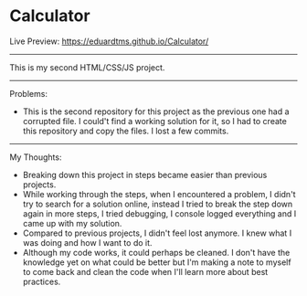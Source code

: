 # Calculator
Live Preview: https://eduardtms.github.io/Calculator/

---

This is my second HTML/CSS/JS project.

---

Problems:
- This is the second repository for this project as the previous one had a corrupted file. I could't find a working solution for it, so I had to create this repository and copy the files. I lost a few commits.

---

My Thoughts:
- Breaking down this project in steps became easier than previous projects.
- While working through the steps, when I encountered a problem, I didn't try to search for a solution online, instead I tried to break the step down again in more steps, I tried debugging, I console logged everything and I came up with my solution.
- Compared to previous projects, I didn't feel lost anymore. I knew what I was doing and how I want to do it.
- Although my code works, it could perhaps be cleaned. I don't have the knowledge yet on what could be better but I'm making a note to myself to come back and clean the code when I'll learn more about best practices. 

